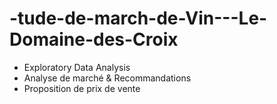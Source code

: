 # -tude-de-march-de-Vin---Le-Domaine-des-Croix
- Exploratory Data Analysis
- Analyse de marché & Recommandations
- Proposition de prix de vente
